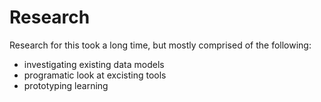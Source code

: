 # Research

Research for this took a long time, but mostly comprised of the following:

- investigating existing data models
- programatic look at excisting tools
- prototyping learning 

